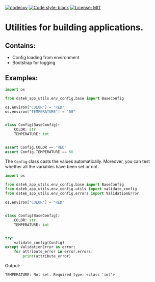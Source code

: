 [![codecov](https://codecov.io/gh/DAtek/datek-app-utils/branch/master/graph/badge.svg?token=UR0G0I41LD)](https://codecov.io/gh/DAtek/datek-app-utils)
<a href="https://github.com/psf/black"><img alt="Code style: black" src="https://img.shields.io/badge/code%20style-black-000000.svg"></a>
<a href="https://github.com/psf/black/blob/main/LICENSE"><img alt="License: MIT" src="https://black.readthedocs.io/en/stable/_static/license.svg"></a>

# Utilities for building applications.

## Contains:
- Config loading from environment
- Bootstrap for logging

## Examples: 
```python
import os

from datek_app_utils.env_config.base import BaseConfig

os.environ["COLOR"] = "RED"
os.environ["TEMPERATURE"] = "50"


class Config(BaseConfig):
    COLOR: str
    TEMPERATURE: int


assert Config.COLOR == "RED"
assert Config.TEMPERATURE == 50
```

The `Config` class casts the values automatically.
Moreover, you can test whether all the variables have been set or not.

```python
import os

from datek_app_utils.env_config.base import BaseConfig
from datek_app_utils.env_config.utils import validate_config
from datek_app_utils.env_config.errors import ValidationError

os.environ["COLOR"] = "RED"


class Config(BaseConfig):
    COLOR: str
    TEMPERATURE: int


try:
    validate_config(Config)
except ValidationError as error:
    for attribute_error in error.errors:
        print(attribute_error)

```
Output:
```
TEMPERATURE: Not set. Required type: <class 'int'>
```